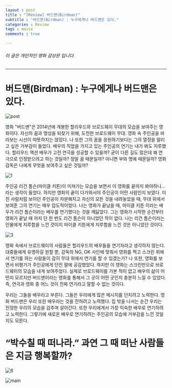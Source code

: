 ```yaml
---
layout : post
title : "[Review] 버드맨(Birdman)"
subtitle : "버드맨(Birdman) : 누구에게나 버드맨은 있다."
categories : Review
tags : movie
comments : true

---
```


###### 이 글은 개인적인 영화 감상문 입니다.

_ _ _

# 버드맨(Birdman) : 누구에게나 버드맨은 있다.

![post](https://Danpatpang.github.io/assets/img/movie/birdman/4.jpg)

 영화 "버드맨"은 2014년에 개봉한 할리우드와 브로드웨이 무대의 모습을 보여주는 영화이다. 자신의 꿈과 명성을 되찾기 위해, 도전한 브로드웨이 무대. 영화 속 주인공을 바라보는 시선이 따뜻하지는 않았다. 나 또한 그의 꿈을 응원하기보다는 그의 열정을 말리고 싶은 거부감이 들었다. 배우의 직업을 가지고 있는 주인공의 연기는 내가 봐도 지루했다. 할리우드 액션 배우가 고전 연극을 성공할 수 있을까? 굳이 다른 길도 많은데 왜 연극으로 인정받으려고 하는 것일까? 정말 꿈 때문일까? 아니면 부와 명예 때문일까? 영화감독은 나에게 무엇을 보여주고 싶은 것일까?

![1](https://Danpatpang.github.io/assets/img/movie/birdman/1.jpg)

주인공 리건 톰슨(마이클 키튼)이 미쳐가는 모습을 보면서 이 영화를 끝까지 봐야하나... 라는 생각이 들었다. 하지만 영화의 끝이 다가와서야 주인공이 어떤 사람인지 보였다. 미친 사람처럼 보이던 주인공이 차분해지고 자신의 모든 것을 내려놓았을 때, 무대 위에서 보여준 그의 연기는 매우 압도적이었다. 나는 영화가 끝났을 때, 마이클 키튼 이라는 배우가 리건 톰슨이라는 배우를 연기했다는 것을 깨닳았다. 그는 영화가 시작한 순간부터 영화가 끝날 때 까지 단 한 번도 리건 톰슨이 아니었던 적이 없다. 나는 리건 톰슨이라는 인물에게 지루함을 느낀 것이지 마이클 키튼에게 지루함을 느낀 것은 아니었던 것이다.

![3](https://Danpatpang.github.io/assets/img/movie/birdman/3.jpg)

영화 속에서 브로드웨이의 사람들은 할리우드의 배우들을 연기자라고 생각하지 않는다. 대중들에게 유명하길 원할 뿐, 감독의 NG, OK 사인에 맞춰서 영화를 찍고 스크린 위에서 연기를 하는 사람들이 감히 무대 위에서 연기를 할 수 있겠는가? 나 또한, 영화를 보면서 비평가가 주인공에게 던진 말에 공감했었다. 하지만 이 영화는 스크린만으로 브로드웨이의 모습을 내게 보여주었다. 실제로 브로드웨이를 가본 적이 없고 배우의 삶이 어떤지 모르지만 버드맨이라는 영화를 통해서 그 곳이 어떤 곳인지 충분히 느낄 수 있었다. 즉, 연극과 영화 중 어느 것이 진짜 연기라고 말할 수 없는 것이다.

우리는 그들을 배우라고 부른다. 그들은 우리에게 많은 메시지를 던지려고 노력한다. 영화 버드맨은 우리 또한 배우라는 것을 전하려고 노력했다. 집 밖을 나서는 순간 우리는 진정한 우리의 모습을 감추며 살아간다. 또한 우리에게서 가장 익숙한 배우로 연기하려고 노력한다. 그렇기에 새로운 배우로 연기하려는 주인공의 모습에 거부감을 느낀 것일지도 모른다.

#  “박수칠 때 떠나라.” 과연 그 때 떠난 사람들은 지금 행복할까?

![6](https://Danpatpang.github.io/assets/img/movie/birdman/6.jpg)

![main](https://Danpatpang.github.io/assets/img/movie/birdman/main.jpg)
